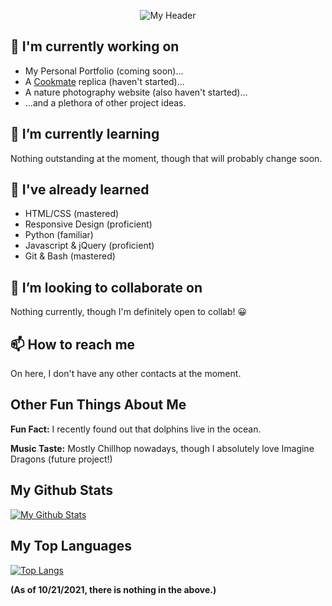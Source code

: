 <p align="center">
  <img src="https://user-images.githubusercontent.com/76709163/138160852-56b46fc3-0559-4be4-b408-f755b6b4ed6b.png" alt="My Header">
</p>

## 🔭 I'm currently working on
- My Personal Portfolio (coming soon)...
- A [Cookmate](https://www.cookmate.online/en/home/) replica (haven't started)...
- A nature photography website (also haven't started)...
- ...and a plethora of other project ideas.

## 🌱 I’m currently learning
Nothing outstanding at the moment, though that will probably change soon.

## 🌳 I've already learned
- HTML/CSS (mastered)
- Responsive Design (proficient)
- Python (familiar)
- Javascript & jQuery (proficient)
- Git & Bash (mastered)

## 👯 I’m looking to collaborate on
Nothing currently, though I'm definitely open to collab! 😀

## 📫 How to reach me
On here, I don't have any other contacts at the moment.

## Other Fun Things About Me

<p><b>Fun Fact:</b> I recently found out that dolphins live in the ocean.</p>

<p><b>Music Taste:</b> Mostly Chillhop nowadays, though I absolutely love Imagine Dragons (future project!)</p>

## My Github Stats

[![My Github Stats](https://github-readme-stats.vercel.app/api?username=FireBreather65)](https://github.com/FireBreather65)

## My Top Languages

[![Top Langs](https://github-readme-stats.vercel.app/api/top-langs/?username=FireBreather65&layout=compact)](https://github.com/FireBreather65)

<b>(As of 10/21/2021, there is nothing in the above.)</b>
